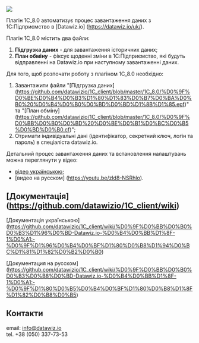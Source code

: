 ![](https://datawiz.io/static/media/files/datawiz_logo.png)

Плагін 1C_8.0 автоматизує процес завантаження даних з 1С:Підприємство в [Datawiz.io] (https://datawiz.io/uk/).

Плагін 1C_8.0 містить два файли:

1. **Підгрузка даних** - для завантаження історичних даних;
1. **План обміну** - фіксує щоденні зміни в 1С:Підприємство, які будуть відправленні на Datawiz.io при наступному завантаженні даних.

Для того, щоб розпочати роботу з плагіном 1С_8.0 необхідно:

1. Завантажити файли "[Підгрузка даних] (https://github.com/datawizio/1C_client/blob/master/1C_8.0/%D0%9F%D0%BE%D0%B4%D0%B3%D1%80%D1%83%D0%B7%D0%BA%D0%B0%20%D0%B4%D0%B0%D0%BD%D0%BD%D1%8B%D1%85.epf)" та "[План обміну] (https://github.com/datawizio/1C_client/blob/master/1C_8.0/%D0%9F%D0%BB%D0%B0%D0%BD%20%D0%BE%D0%B1%D0%BC%D0%B5%D0%BD%D0%B0.cf)";
1. Отримати індивідуальні дані (ідентифікатор, секретний ключ, логін та пароль) в спеціаліста datawiz.io.

Детальний процес завантаження даних та встановлення налаштувань можна переглянути у відео:

*  [відео українською](https://youtu.be/0Gdj5cwRHWA);
*  [видео на русском] (https://youtu.be/zld8-NSRhlo).

## [Документація] (https://github.com/datawizio/1C_client/wiki)
[Документація українською] (https://github.com/datawizio/1C_client/wiki/%D0%9F%D0%BB%D0%B0%D0%B3%D1%96%D0%BD-Datawiz.io-%D0%B4%D0%BB%D1%8F-1%D0%A1:-%D0%9F%D1%96%D0%B4%D0%BF%D1%80%D0%B8%D1%94%D0%BC%D1%81%D1%82%D0%B2%D0%B0)

[Документация на русском] (https://github.com/datawizio/1C_client/wiki/%D0%9F%D0%BB%D0%B0%D0%B3%D0%B8%D0%BD-Datawiz.io-%D0%B4%D0%BB%D1%8F-1%D0%A1:-%D0%9F%D1%80%D0%B5%D0%B4%D0%BF%D1%80%D0%B8%D1%8F%D1%82%D0%B8%D0%B5)


## Контакти    
email: [info@datawiz.io](mailto:info@datawiz.io)    
tel.  +38 (050) 337-73-53

